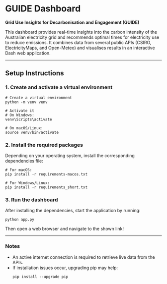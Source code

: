 # GUIDE Dashboard  
**Grid Use Insights for Decarbonisation and Engagement (GUIDE)**  

This dashboard provides real-time insights into the carbon intensity of the Australian electricity grid and recommends optimal times for electricity use to reduce emissions. It combines data from several public APIs (CSIRO, ElectricityMaps, and Open-Meteo) and visualises results in an interactive Dash web application.

---

## Setup Instructions

### 1. Create and activate a virtual environment  
```
# Create a virtual environment
python -m venv venv

# Activate it
# On Windows:
venv\Scripts\activate

# On macOS/Linux:
source venv/bin/activate
```

### 2. Install the required packages  
Depending on your operating system, install the corresponding dependencies file:

```
# For macOS:
pip install -r requirements-macos.txt

# For Windows/Linux:
pip install -r requirements_short.txt
```

### 3. Run the dashboard  
After installing the dependencies, start the application by running:
```
python app.py
```

Then open a web browser and navigate to the shown link!


---

### Notes
- An active internet connection is required to retrieve live data from the APIs.  
- If installation issues occur, upgrading pip may help:  
  ```
  pip install --upgrade pip
  ```

